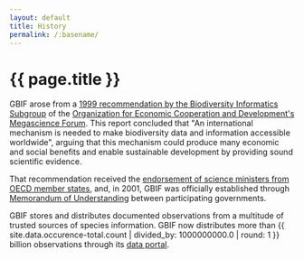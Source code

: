 ```yaml
---
layout: default
title: History
permalink: /:basename/
---
```


# {{ page.title }}

GBIF arose from a [1999 recommendation by the Biodiversity Informatics Subgroup](http://www.oecd.org/science/inno/2105199.pdf) of the [Organization for Economic Cooperation and Development's Megascience Forum](http://www.oecd.org). This report concluded that "An international mechanism is needed to make biodiversity data and information accessible worldwide", arguing that this mechanism could produce many economic and social benefits and enable sustainable development by providing sound scientific evidence.

That recommendation received the [endorsement of science ministers from OECD member states](https://doi.org/10.1038/21728), and, in 2001, GBIF was officially established through [Memorandum of Understanding](https://www.gbif.org/document/80661) between participating governments.

GBIF stores and distributes documented observations from a multitude of trusted sources of species information. GBIF now distributes more than {{ site.data.occurence-total.count | divided_by: 1000000000.0 | round: 1 }} billion observations through its [data portal](http://gbif.org).
